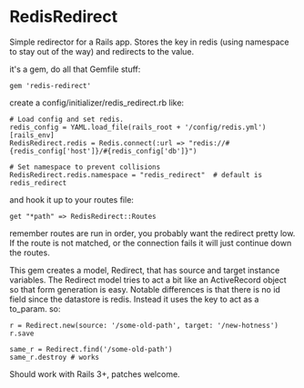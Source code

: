 # RedisRedirect

Simple redirector for a Rails app.  Stores the key in redis (using namespace
to stay out of the way) and redirects to the value.

it's a gem, do all that Gemfile stuff: 

    gem 'redis-redirect'

create a config/initializer/redis_redirect.rb like:

    # Load config and set redis.
    redis_config = YAML.load_file(rails_root + '/config/redis.yml')[rails_env]
    RedisRedirect.redis = Redis.connect(:url => "redis://#{redis_config['host']}/#{redis_config['db']}")

    # Set namespace to prevent collisions
    RedisRedirect.redis.namespace = "redis_redirect"  # default is redis_redirect

and hook it up to your routes file:
    
    get "*path" => RedisRedirect::Routes

remember routes are run in order, you probably want the redirect pretty low. If
the route is not matched, or the connection fails it will just continue down
the routes.

This gem creates a model, Redirect, that has source and target instance
variables. The Redirect model tries to act a bit like an ActiveRecord object
so that form generation is easy. Notable differences is that there is no id
field since the datastore is redis. Instead it uses the key to act as a
to_param. so:

    r = Redirect.new(source: '/some-old-path', target: '/new-hotness')
    r.save
    
    same_r = Redirect.find('/some-old-path')
    same_r.destroy # works

Should work with Rails 3+, patches welcome.
